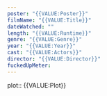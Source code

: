 ```yaml
---
poster: "{{VALUE:Poster}}"
filmName: "{{VALUE:Title}}"
dateWatched: ""
length: "{{VALUE:Runtime}}"
genre: "{{VALUE:Genre}}"
year: "{{VALUE:Year}}"
cast: "{{VALUE:Actors}}"
director: "{{VALUE:Director}}"
fuckedUpMeter:
---
```



plot:: {{VALUE:Plot}}